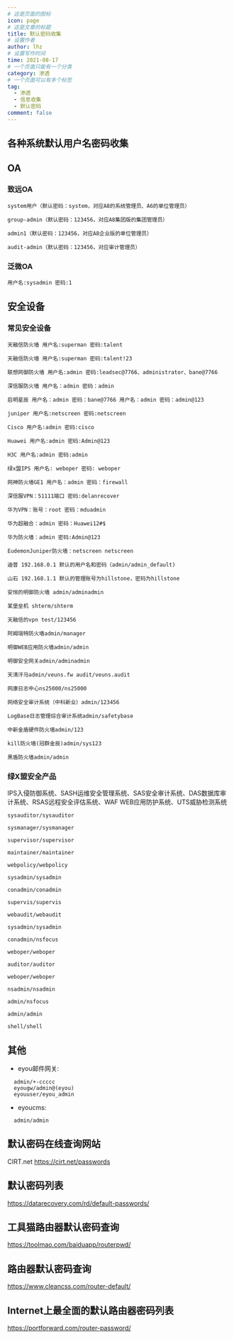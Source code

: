 ```yaml
---
# 这是页面的图标
icon: page
# 这是文章的标题
title: 默认密码收集
# 设置作者
author: lhz
# 设置写作时间
time: 2021-08-17
# 一个页面只能有一个分类
category: 渗透
# 一个页面可以有多个标签
tag:
  - 渗透
  - 信息收集
  - 默认密码
comment: false
---
```


## 各种系统默认用户名密码收集

## OA
### 致远OA
```
system用户（默认密码：system，对应A8的系统管理员、A6的单位管理员）

group-admin（默认密码：123456，对应A8集团版的集团管理员）

admin1（默认密码：123456，对应A8企业版的单位管理员）

audit-admin（默认密码：123456，对应审计管理员）
```

### 泛微OA
```
用户名:sysadmin 密码:1
```

## 安全设备
### 常见安全设备
```
天融信防火墙 用户名:superman 密码:talent

天融信防火墙 用户名:superman 密码:talent!23

联想网御防火墙 用户名:admin 密码:leadsec@7766、administrator、bane@7766

深信服防火墙 用户名：admin 密码：admin

启明星辰 用户名：admin 密码：bane@7766 用户名：admin 密码：admin@123

juniper 用户名:netscreen 密码:netscreen

Cisco 用户名:admin 密码:cisco

Huawei 用户名:admin 密码:Admin@123

H3C 用户名:admin 密码:admin

绿x盟IPS 用户名: weboper 密码: weboper

网神防火墙GE1 用户名：admin 密码：firewall

深信服VPN：51111端口 密码:delanrecover

华为VPN：账号：root 密码：mduadmin

华为超融合：admin 密码：Huawei12#$

华为防火墙：admin 密码:Admin@123

EudemonJuniper防火墙：netscreen netscreen

迪普 192.168.0.1 默认的用户名和密码（admin/admin_default)

山石 192.168.1.1 默认的管理账号为hillstone，密码为hillstone

安恒的明御防火墙 admin/adminadmin

某堡垒机 shterm/shterm

天融信的vpn test/123456

阿姆瑞特防火墙admin/manager

明御WEB应用防火墙admin/admin

明御安全网关admin/adminadmin

天清汗马admin/veuns.fw audit/veuns.audit

网康日志中心ns25000/ns25000

网络安全审计系统（中科新业）admin/123456

LogBase日志管理综合审计系统admin/safetybase

中新金盾硬件防火墙admin/123

kill防火墙(冠群金辰)admin/sys123

黑盾防火墙admin/admin
```
### 绿X盟安全产品
IPS入侵防御系统、SAS­H运维安全管理系统、SAS安全审计系统、DAS数据库审计系统、RSAS远程安全评估系统、WAF WEB应用防护系统、UTS威胁检测系统
```
sysauditor/sysauditor

sysmanager/sysmanager

supervisor/supervisor

maintainer/maintainer

webpolicy/webpolicy

sysadmin/sysadmin

conadmin/conadmin

supervis/supervis

webaudit/webaudit

sysadmin/sysadmin

conadmin/nsfocus

weboper/weboper

auditor/auditor

weboper/weboper

nsadmin/nsadmin

admin/nsfocus

admin/admin

shell/shell
```
## 其他
- eyou邮件网关:
```
  admin/+-ccccc
  eyougw/admin@(eyou)
  eyouuser/eyou_admin
```
- eyoucms:
```
  admin/admin
```


## 默认密码在线查询网站
CIRT.net
https://cirt.net/passwords

## 默认密码列表
https://datarecovery.com/rd/default-passwords/

## 工具猫路由器默认密码查询
https://toolmao.com/baiduapp/routerpwd/

## 路由器默认密码查询
https://www.cleancss.com/router-default/

## Internet上最全面的默认路由器密码列表
https://portforward.com/router-password/
